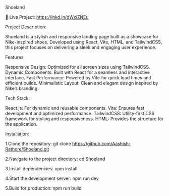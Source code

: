 
Shoeland

🌟 Live Project: https://lnkd.in/dWxiZNEu

Project Description:

Shoeland is a stylish and responsive landing page built as a showcase for Nike-inspired shoes. Developed using React, Vite, HTML, and TailwindCSS, this project focuses on delivering a sleek and engaging user experience.

Features:

Responsive Design: Optimized for all screen sizes using TailwindCSS.
Dynamic Components: Built with React for a seamless and interactive interface.
Fast Performance: Powered by Vite for quick load times and efficient builds.
Minimalistic Layout: Clean and elegant design inspired by Nike’s branding.

Tech Stack:

React.js: For dynamic and reusable components.
Vite: Ensures fast development and optimized performance.
TailwindCSS: Utility-first CSS framework for styling and responsiveness.
HTML: Provides the structure for the application.


Installation:

1.Clone the repository: git clone https://github.com/Aashish-Rathore/Shoeland.git

2.Navigate to the project directory: cd Shoeland

3.Install dependencies: npm install

4.Start the development server: npm run dev

5.Build for production: npm run build




